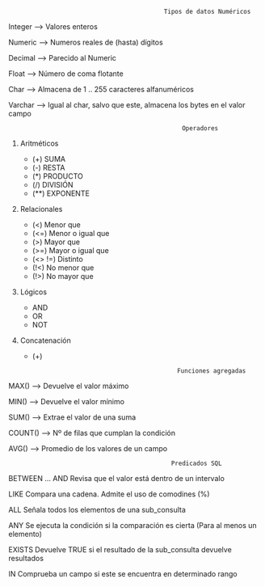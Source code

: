                                                Tipos de datos Numéricos
Integer --> Valores enteros

Numeric --> Numeros reales de (hasta) dígitos

Decimal --> Parecido al Numeric

Float   --> Número de coma flotante 

Char    --> Almacena de 1 .. 255 caracteres alfanuméricos

Varchar --> Igual al char, salvo que este, almacena los bytes en el valor campo


                                                    Operadores

1. Aritméticos   
   - (+)   SUMA
   - (-)   RESTA
   - (*)   PRODUCTO
   - (/)   DIVISIÓN
   - (**)  EXPONENTE

2. Relacionales
   - (<)     Menor que
   - (<=)    Menor o igual que
   - (>)     Mayor que
   - (>=)    Mayor o igual que
   - (<> !=) Distinto
   - (!<)    No menor que
   - (!>)    No mayor que
   
3. Lógicos
   - AND 
   - OR
   - NOT
              
4. Concatenación
   - (+)   

                                                 Funciones agregadas

MAX()   -->  Devuelve el valor máximo

MIN()   -->  Devuelve el valor mínimo

SUM()   -->  Extrae el valor de una suma
          
COUNT() -->  Nº de filas que cumplan la condición

AVG()   -->  Promedio de los valores de un campo


                                                 Predicados SQL
                                            
BETWEEN ... AND   Revisa que el valor está dentro de un intervalo

LIKE              Compara una cadena. Admite el uso de comodines (%)

ALL               Señala todos los elementos de una sub_consulta

ANY               Se ejecuta la condición si la comparación es cierta (Para al menos un elemento)

EXISTS            Devuelve TRUE si el resultado de la sub_consulta devuelve resultados

IN                Comprueba un campo si este se encuentra en determinado rango


